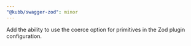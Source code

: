 ```yaml
---
"@kubb/swagger-zod": minor
---
```


Add the ability to use the coerce option for primitives in the Zod plugin configuration.
